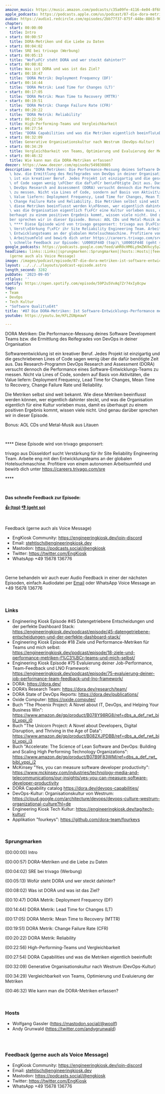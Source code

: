 ```yaml
---
amazon_music: https://music.amazon.com/podcasts/c35a09fe-4116-4e04-8f68-77d61b112e46/episodes/67c8fd70-875c-445f-9333-1025f115bcd2/engineering-kiosk-87-die-dora-metriken-ist-software-entwicklungs-performance-messbar
apple_podcasts: https://podcasts.apple.com/us/podcast/87-die-dora-metriken-ist-software-entwicklungs-performance/id1603082924?i=1000626765082&uo=4
audio: https://audio1.redcircle.com/episodes/2bb77f37-875f-448e-8863-907c231ace1d/stream.mp3
chapter:
- start: 00:00:00
  title: Intro
- start: 00:00:57
  title: DORA-Metriken und die Liebe zu Daten
- start: 00:04:02
  title: SRE bei trivago (Werbung)
- start: 00:05:13
  title: "Wof\xFCr steht DORA und wer steckt dahinter?"
- start: 00:08:02
  title: Was ist DORA und was ist das Ziel?
- start: 00:10:47
  title: 'DORA Metrik: Deployment Frequency (DF)'
- start: 00:14:44
  title: 'DORA Metrik: Lead Time for Changes (LT)'
- start: 00:17:05
  title: 'DORA Metrik: Mean Time to Recovery (MTTR)'
- start: 00:19:51
  title: 'DORA Metrik: Change Failure Rate (CFR)'
- start: 00:20:22
  title: 'DORA Metrik: Reliability'
- start: 00:22:56
  title: High-Performing-Teams und Vergleichbarkeit
- start: 00:27:54
  title: "DORA Capabilities und was die Metriken eigentlich beeinflu\xDFt"
- start: 00:32:09
  title: Generative Organisationskultur nach Westrum (DevOps-Kultur)
- start: 00:34:29
  title: Vergleichbarkeit von Teams, Optimierung und Evaluierung der Metriken
- start: 00:46:32
  title: Wie kann man die DORA-Metriken erfassen?
deezer: https://www.deezer.com/episode/549830805
description: "DORA Metriken: Die Performance-Messung deines Software Development Teams\
  \ bzw. die Ermittlung des Reifegrades von DevOps in deiner Organisation Softwareentwicklung\
  \ ist ein kreativer Beruf. Jedes Projekt ist einzigartig und die geschriebenen Lines\
  \ of Code sagen wenig \xFCber die daf\xFCr ben\xF6tigte Zeit aus. Das Research-Programm\
  \ DevOps Research and Assessment (DORA) versucht dennoch die Performance eines Software-Entwicklungs-Teams\
  \ zu messen. Nicht via Lines of Code, sondern auf Basis von Aktivit\xE4ten, die\
  \ Value liefern: Deployment Frequency, Lead Time for Changes, Mean Time to Recovery,\
  \ Change Failure Rate und Reliability. Die Metriken selbst sind weit bekannt. Wie\
  \ diese Metriken beeinflusst werden k\xF6nnen, wer eigentlich dahinter steckt, und\
  \ was die Organisation eigentlich f\xFCr eine Kultur vorleben muss, damit es \xFC\
  berhaupt zu einem positiven Ergebnis kommt, wissen viele nicht. Und genau dar\xFC\
  ber sprechen wir in dieser Episode. Bonus: AOL CDs und Metal-Musik aus Litauen \
  \ **** Diese Episode wird von trivago gesponsert: trivago aus D\xFCsseldorf sucht\
  \ Verst\xE4rkung f\xFCr ihr Site Reliability Engineering Team. Arbeite eng mit den\
  \ Entwicklungsteams an der globalen Hotelsuchmaschine. Profitiere von einem autonomen\
  \ Arbeitsumfeld und bewirb dich unter https://careers.trivago.com/sre\_ ****  Das\
  \ schnelle Feedback zur Episode: \U0001F44D (top)\_\U0001F44E (geht so)"
google_podcasts: https://podcasts.google.com/feed/aHR0cHM6Ly9mZWVkcy5yZWRjaXJjbGUuY29tLzBlY2ZkZmQ3LWZkYTEtNGMzZC05NTE1LTQ3NjcyN2Y5ZGY1ZQ/episode/MjAzNzFmZmMtNDE3YS00NTJmLTlmMjAtOGQzM2QyMTZjOGMw?sa=X&ved=2ahUKEwj-pOy13pKBAxUxnWoFHZkACc8QkfYCegQIARAF
headlines: links::Links||sprungmarken::Sprungmarken||hosts::Hosts||feedback-gerne-auch-als-voice-message::Feedback
  (gerne auch als Voice Message)
image: /images/podcast/episode/87-die-dora-metriken-ist-software-entwicklungs-performance-messbar.jpg
layout: ../../../layouts/podcast-episode.astro
length_second: 3282
pubDate: '2023-09-05'
rtlplus: ''
spotify: https://open.spotify.com/episode/59P2u5VvAq7Zr74xIy8cpw
tags:
- Team
- DevOps
- Tech Kultur
- "Software Qualit\xE4t"
title: '#87 Die DORA-Metriken: Ist Software-Entwicklungs-Performance messbar?'
youtube: https://youtu.be/KFLZGNpmawY

---
```

<p>DORA Metriken: Die Performance-Messung deines Software Development Teams bzw. die Ermittlung des Reifegrades von DevOps in deiner Organisation</p><p>Softwareentwicklung ist ein kreativer Beruf. Jedes Projekt ist einzigartig und die geschriebenen Lines of Code sagen wenig über die dafür benötigte Zeit aus. Das Research-Programm DevOps Research and Assessment (DORA) versucht dennoch die Performance eines Software-Entwicklungs-Teams zu messen. Nicht via Lines of Code, sondern auf Basis von Aktivitäten, die Value liefern: Deployment Frequency, Lead Time for Changes, Mean Time to Recovery, Change Failure Rate und Reliability.</p><p>Die Metriken selbst sind weit bekannt. Wie diese Metriken beeinflusst werden können, wer eigentlich dahinter steckt, und was die Organisation eigentlich für eine Kultur vorleben muss, damit es überhaupt zu einem positiven Ergebnis kommt, wissen viele nicht. Und genau darüber sprechen wir in dieser Episode.</p><p>Bonus: AOL CDs und Metal-Musik aus Litauen</p><p><br></p><p>**** Diese Episode wird von trivago gesponsert:</p><p>trivago aus Düsseldorf sucht Verstärkung für ihr Site Reliability Engineering Team. Arbeite eng mit den Entwicklungsteams an der globalen Hotelsuchmaschine. Profitiere von einem autonomen Arbeitsumfeld und bewirb dich unter <a href="https://careers.trivago.com/sre" rel="nofollow">https://careers.trivago.com/sre</a> </p><p>****</p><p><br></p><p><strong>Das schnelle Feedback zur Episode:</strong></p><p><a href="https://api.openpodcast.dev/feedback/87/upvote" rel="nofollow"><strong>👍 (top)</strong></a><strong> </strong><a href="https://api.openpodcast.dev/feedback/87/downvote" rel="nofollow"><strong>👎 (geht so)</strong></a></p><p><br></p><p>Feedback (gerne auch als Voice Message)</p><ul><li>EngKiosk Community: <a href="https://engineeringkiosk.dev/join-discord">https://engineeringkiosk.dev/join-discord</a> </li><li>Email: <a href="mailto:stehtisch@engineeringkiosk.dev" rel="nofollow">stehtisch@engineeringkiosk.dev</a></li><li>Mastodon: <a href="https://podcasts.social/@engkiosk" rel="nofollow">https://podcasts.social/@engkiosk</a></li><li>Twitter: <a href="https://twitter.com/EngKiosk" rel="nofollow">https://twitter.com/EngKiosk</a></li><li>WhatsApp +49 15678 136776</li></ul><p><br></p><p>Gerne behandeln wir auch euer Audio Feedback in einer der nächsten Episoden, einfach Audiodatei per <a href="https://engineeringkiosk.dev/kontakt/">Email</a> oder WhatsApp Voice Message an +49 15678 136776</p><p><br></p><h3 id="links">Links</h3><ul><li>Engineering Kiosk Episode #45 Datengetriebene Entscheidungen und der perfekte Dashboard Stack: <a href="https://engineeringkiosk.dev/podcast/episode/45-datengetriebene-entscheidungen-und-der-perfekte-dashboard-stack/">https://engineeringkiosk.dev/podcast/episode/45-datengetriebene-entscheidungen-und-der-perfekte-dashboard-stack/</a></li><li>Engineering Kiosk Episode #18 Ziele und Performance-Metriken für Teams und mich selbst: <a href="https://engineeringkiosk.dev/podcast/episode/18-ziele-und-performance-metriken-f%C3%BCr-teams-und-mich-selbst/">https://engineeringkiosk.dev/podcast/episode/18-ziele-und-performance-metriken-f%C3%BCr-teams-und-mich-selbst/</a></li><li>Engineering Kiosk Episode #75 Evaluierung deiner Job-Performance, Team-Feedback und LNO Framework: <a href="https://engineeringkiosk.dev/podcast/episode/75-evaluierung-deiner-job-performance-team-feedback-und-lno-framework/">https://engineeringkiosk.dev/podcast/episode/75-evaluierung-deiner-job-performance-team-feedback-und-lno-framework/</a></li><li>DORA: <a href="https://dora.dev/" rel="nofollow">https://dora.dev/</a></li><li>DORA’s Research Team: <a href="https://dora.dev/research/team/" rel="nofollow">https://dora.dev/research/team/</a></li><li>DORA State of DevOps Reports: <a href="https://dora.dev/publications/" rel="nofollow">https://dora.dev/publications/</a></li><li>Oxide Computer: <a href="https://oxide.computer/" rel="nofollow">https://oxide.computer/</a></li><li>Buch &#34;The Phoenix Project: A Novel about IT, DevOps, and Helping Your Business Win&#34;: <a href="https://www.amazon.de/gp/product/B078Y98RG8/ref=dbs_a_def_rwt_bibl_vppi_i0" rel="nofollow">https://www.amazon.de/gp/product/B078Y98RG8/ref=dbs_a_def_rwt_bibl_vppi_i0</a></li><li>Buch &#34;The Unicorn Project: A Novel about Developers, Digital Disruption, and Thriving in the Age of Data&#34;: <a href="https://www.amazon.de/gp/product/B082XJPDBB/ref=dbs_a_def_rwt_bibl_vppi_i3" rel="nofollow">https://www.amazon.de/gp/product/B082XJPDBB/ref=dbs_a_def_rwt_bibl_vppi_i3</a></li><li>Buch &#34;Accelerate: The Science of Lean Software and DevOps: Building and Scaling High Performing Technology Organizations&#34;: <a href="https://www.amazon.de/gp/product/B07B9F83WM/ref=dbs_a_def_rwt_bibl_vppi_i2" rel="nofollow">https://www.amazon.de/gp/product/B07B9F83WM/ref=dbs_a_def_rwt_bibl_vppi_i2</a></li><li>McKinsey &#34;Yes, you can measure software developer productivity&#34;: <a href="https://www.mckinsey.com/industries/technology-media-and-telecommunications/our-insights/yes-you-can-measure-software-developer-productivity" rel="nofollow">https://www.mckinsey.com/industries/technology-media-and-telecommunications/our-insights/yes-you-can-measure-software-developer-productivity</a></li><li>DORA Capability catalog <a href="https://dora.dev/devops-capabilities/" rel="nofollow">https://dora.dev/devops-capabilities/</a></li><li>DevOps-Kultur: Organisationskultur von Westrum: <a href="https://cloud.google.com/architecture/devops/devops-culture-westrum-organizational-culture?hl=de" rel="nofollow">https://cloud.google.com/architecture/devops/devops-culture-westrum-organizational-culture?hl=de</a></li><li>Engineering Kiosk Tech Kultur: <a href="https://engineeringkiosk.dev/tag/tech-kultur/">https://engineeringkiosk.dev/tag/tech-kultur/</a></li><li>Applikation &#34;fourkeys&#34;: <a href="https://github.com/dora-team/fourkeys" rel="nofollow">https://github.com/dora-team/fourkeys</a></li></ul><p><br></p><h3 id="sprungmarken">Sprungmarken</h3><p>(00:00:00) Intro</p><p>(00:00:57) DORA-Metriken und die Liebe zu Daten</p><p>(00:04:02) SRE bei trivago (Werbung)</p><p>(00:05:13) Wofür steht DORA und wer steckt dahinter?</p><p>(00:08:02) Was ist DORA und was ist das Ziel?</p><p>(00:10:47) DORA Metrik: Deployment Frequency (DF)</p><p>(00:14:44) DORA Metrik: Lead Time for Changes (LT)</p><p>(00:17:05) DORA Metrik: Mean Time to Recovery (MTTR)</p><p>(00:19:51) DORA Metrik: Change Failure Rate (CFR)</p><p>(00:20:22) DORA Metrik: Reliability</p><p>(00:22:56) High-Performing-Teams und Vergleichbarkeit</p><p>(00:27:54) DORA Capabilities und was die Metriken eigentlich beeinflußt</p><p>(00:32:09) Generative Organisationskultur nach Westrum (DevOps-Kultur)</p><p>(00:34:29) Vergleichbarkeit von Teams, Optimierung und Evaluierung der Metriken</p><p>(00:46:32) Wie kann man die DORA-Metriken erfassen?</p><p><br></p><h3 id="hosts">Hosts</h3><ul><li>Wolfgang Gassler (<a href="https://mastodon.social/@woolf" rel="nofollow">https://mastodon.social/@woolf</a>)</li><li>Andy Grunwald (<a href="https://twitter.com/andygrunwald" rel="nofollow">https://twitter.com/andygrunwald</a>)</li></ul><h3><br></h3><h3 id="feedback-gerne-auch-als-voice-message">Feedback (gerne auch als Voice Message)</h3><ul><li>EngKiosk Community: <a href="https://engineeringkiosk.dev/join-discord">https://engineeringkiosk.dev/join-discord</a> </li><li>Email: <a href="mailto:stehtisch@engineeringkiosk.dev" rel="nofollow">stehtisch@engineeringkiosk.dev</a></li><li>Mastodon: <a href="https://podcasts.social/@engkiosk" rel="nofollow">https://podcasts.social/@engkiosk</a></li><li>Twitter: <a href="https://twitter.com/EngKiosk" rel="nofollow">https://twitter.com/EngKiosk</a></li><li>WhatsApp +49 15678 136776</li></ul>